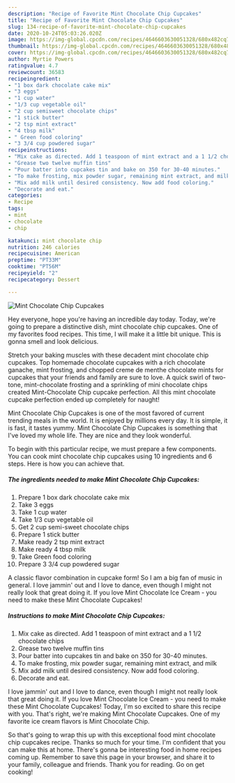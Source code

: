 ```yaml
---
description: "Recipe of Favorite Mint Chocolate Chip Cupcakes"
title: "Recipe of Favorite Mint Chocolate Chip Cupcakes"
slug: 134-recipe-of-favorite-mint-chocolate-chip-cupcakes
date: 2020-10-24T05:03:26.020Z
image: https://img-global.cpcdn.com/recipes/4646603630051328/680x482cq70/mint-chocolate-chip-cupcakes-recipe-main-photo.jpg
thumbnail: https://img-global.cpcdn.com/recipes/4646603630051328/680x482cq70/mint-chocolate-chip-cupcakes-recipe-main-photo.jpg
cover: https://img-global.cpcdn.com/recipes/4646603630051328/680x482cq70/mint-chocolate-chip-cupcakes-recipe-main-photo.jpg
author: Myrtie Powers
ratingvalue: 4.7
reviewcount: 36583
recipeingredient:
- "1 box dark chocolate cake mix"
- "3 eggs"
- "1 cup water"
- "1/3 cup vegetable oil"
- "2 cup semisweet chocolate chips"
- "1 stick butter"
- "2 tsp mint extract"
- "4 tbsp milk"
- " Green food coloring"
- "3 3/4 cup powdered sugar"
recipeinstructions:
- "Mix cake as directed. Add 1 teaspoon of mint extract and a 1 1/2 chocolate chips"
- "Grease two twelve muffin tins"
- "Pour batter into cupcakes tin and bake on 350 for 30-40 minutes."
- "To make frosting, mix powder sugar, remaining mint extract, and milk"
- "Mix add milk until desired consistency. Now add food coloring."
- "Decorate and eat."
categories:
- Recipe
tags:
- mint
- chocolate
- chip

katakunci: mint chocolate chip 
nutrition: 246 calories
recipecuisine: American
preptime: "PT33M"
cooktime: "PT56M"
recipeyield: "2"
recipecategory: Dessert

---
```



![Mint Chocolate Chip Cupcakes](https://img-global.cpcdn.com/recipes/4646603630051328/680x482cq70/mint-chocolate-chip-cupcakes-recipe-main-photo.jpg)

Hey everyone, hope you're having an incredible day today. Today, we're going to prepare a distinctive dish, mint chocolate chip cupcakes. One of my favorites food recipes. This time, I will make it a little bit unique. This is gonna smell and look delicious.

Stretch your baking muscles with these decadent mint chocolate chip cupcakes. Top homemade chocolate cupcakes with a rich chocolate ganache, mint frosting, and chopped creme de menthe chocolate mints for cupcakes that your friends and family are sure to love. A quick swirl of two-tone, mint-chocolate frosting and a sprinkling of mini chocolate chips created Mint-Chocolate Chip cupcake perfection. All this mint chocolate cupcake perfection ended up completely for naught!

Mint Chocolate Chip Cupcakes is one of the most favored of current trending meals in the world. It is enjoyed by millions every day. It is simple, it is fast, it tastes yummy. Mint Chocolate Chip Cupcakes is something that I've loved my whole life. They are nice and they look wonderful.


To begin with this particular recipe, we must prepare a few components. You can cook mint chocolate chip cupcakes using 10 ingredients and 6 steps. Here is how you can achieve that.

<!--inarticleads1-->

##### The ingredients needed to make Mint Chocolate Chip Cupcakes:

1. Prepare 1 box dark chocolate cake mix
1. Take 3 eggs
1. Take 1 cup water
1. Take 1/3 cup vegetable oil
1. Get 2 cup semi-sweet chocolate chips
1. Prepare 1 stick butter
1. Make ready 2 tsp mint extract
1. Make ready 4 tbsp milk
1. Take  Green food coloring
1. Prepare 3 3/4 cup powdered sugar


A classic flavor combination in cupcake form! So I am a big fan of music in general. I love jammin&#39; out and I love to dance, even though I might not really look that great doing it. If you love Mint Chocolate Ice Cream - you need to make these Mint Chocolate Cupcakes! 

<!--inarticleads2-->

##### Instructions to make Mint Chocolate Chip Cupcakes:

1. Mix cake as directed. Add 1 teaspoon of mint extract and a 1 1/2 chocolate chips
1. Grease two twelve muffin tins
1. Pour batter into cupcakes tin and bake on 350 for 30-40 minutes.
1. To make frosting, mix powder sugar, remaining mint extract, and milk
1. Mix add milk until desired consistency. Now add food coloring.
1. Decorate and eat.


I love jammin&#39; out and I love to dance, even though I might not really look that great doing it. If you love Mint Chocolate Ice Cream - you need to make these Mint Chocolate Cupcakes! Today, I&#39;m so excited to share this recipe with you. That&#39;s right, we&#39;re making Mint Chocolate Cupcakes. One of my favorite ice cream flavors is Mint Chocolate Chip. 

So that's going to wrap this up with this exceptional food mint chocolate chip cupcakes recipe. Thanks so much for your time. I'm confident that you can make this at home. There's gonna be interesting food in home recipes coming up. Remember to save this page in your browser, and share it to your family, colleague and friends. Thank you for reading. Go on get cooking!
